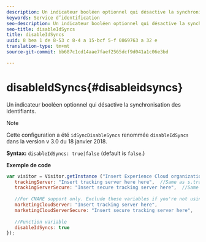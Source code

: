 ```yaml
---
description: Un indicateur booléen optionnel qui désactive la synchronisation des identifiants.
keywords: Service d’identification
seo-description: Un indicateur booléen optionnel qui désactive la synchronisation des identifiants.
seo-title: disableIdSyncs
title: disableIdSyncs
uuid: 8 bea 1 de 8-53 c 8-4 a 15-bcf 5-f 0869763 a 32 e
translation-type: tm+mt
source-git-commit: bb687c1cd14aae7faef2565dcf9d041a1c06e3bd

---
```



# disableIdSyncs{#disableidsyncs}

Un indicateur booléen optionnel qui désactive la synchronisation des identifiants.

>[!NOTE]
>
>Cette configuration a été `idSyncDisableSyncs` renommée `disableIdSyncs` dans la version v 3.0 du 18 janvier 2018.

**Syntax:** `disableIdSyncs: true|false` (default is `false`.)

**Exemple de code**

```js
var visitor = Visitor.getInstance ("Insert Experience Cloud organization ID here",{ 
   trackingServer: "Insert tracking server here here",  //Same as s.trackingServer 
   trackingServerSecure: "Insert secure tracking server here",  //Same as s.trackingServerSecure 
 
   //For CNAME support only. Exclude these variables if you're not using CNAME 
   marketingCloudServer: "Insert tracking server here", 
   marketingCloudServerSecure: "Insert secure tracking server here", 
 
   //Function variable 
   disableIdSyncs: true 
});
```

